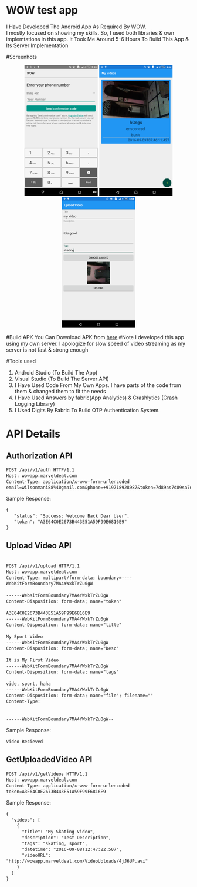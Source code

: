 # WOW test app
I Have Developed The Android App As Required By WOW. <br> I mostly focused on showing my skills. So, I used both libraries & own implemtations in this app. It Took Me Around 5-6 Hours To Build This App & Its Server Implementation

#Screenhots
<p align="center">
  <img src="https://github.com/AppAndro/WOW/raw/master/Screenshot_2016-09-09-17-43-36.png" width="200"/>
  <img src="https://github.com/AppAndro/WOW/raw/master/Screenshot_2016-09-09-17-44-24.png" width="200"/>
  <img src="https://github.com/AppAndro/WOW/raw/master/Screenshot_2016-09-09-17-44-56.png" width="200"/>
</p>
#Build APK
You Can Download APK from <a href="https://github.com/AppAndro/WOW/blob/master/app-debug.apk?raw=true">here</a>
#Note
I developed this app using my own server. I apologize for slow speed of video streaming as my server is not fast & strong enough

#Tools used
1. Android Studio (To Build The App)
2. Visual Studio (To Build The Server API)
3. I Have Used Code From My Own Apps. I have parts of the code from them & changed them to fit the needs
4. I Have Used Answers by fabric(App Analytics) & Crashlytics (Crash Logging Library)
5. I Used Digits By Fabric To Build OTP Authentication System.

# API Details
## Authorization API
   ```
POST /api/v1/auth HTTP/1.1
Host: wowapp.marveldeal.com
Content-Type: application/x-www-form-urlencoded
email=wilsonmani88%40gmail.com&phone=+919718928987&token=7d89as7d89sa7d89s7a89780yilkhjkhjk
   ```
Sample Response:
```
{
   "status": "Success: Welcome Back Dear User",
   "token": "A3E64C0E2673B443E51A59F99E6816E9"
}
```
## Upload Video API
```

POST /api/v1/upload HTTP/1.1
Host: wowapp.marveldeal.com
Content-Type: multipart/form-data; boundary=----WebKitFormBoundary7MA4YWxkTrZu0gW

------WebKitFormBoundary7MA4YWxkTrZu0gW
Content-Disposition: form-data; name="token"

A3E64C0E2673B443E51A59F99E6816E9
------WebKitFormBoundary7MA4YWxkTrZu0gW
Content-Disposition: form-data; name="title"

My Sport Video
------WebKitFormBoundary7MA4YWxkTrZu0gW
Content-Disposition: form-data; name="Desc"

It is My First Video
------WebKitFormBoundary7MA4YWxkTrZu0gW
Content-Disposition: form-data; name="tags"

vide, sport, haha
------WebKitFormBoundary7MA4YWxkTrZu0gW
Content-Disposition: form-data; name="file"; filename=""
Content-Type: 


------WebKitFormBoundary7MA4YWxkTrZu0gW--
```
Sample Response:
```
Video Recieved
```
## GetUploadedVideo API
```
POST /api/v1/getVideos HTTP/1.1
Host: wowapp.marveldeal.com
Content-Type: application/x-www-form-urlencoded
token=A3E64C0E2673B443E51A59F99E6816E9
```
Sample Response:
```
{
  "videos": [
    {
      "title": "My Skating Video",
      "description": "Test Description",
      "tags": "skating, sport",
      "datetime": "2016-09-08T12:47:22.507",
      "videoURL": "http://wowapp.marveldeal.com/VideoUploads/4jJ6UP.avi"
    }
  ]
}
```

